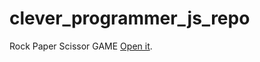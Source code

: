 # clever_programmer_js_repo

Rock Paper Scissor GAME [Open it](https://rock-paper-scissor-abdullah.netlify.app/).

